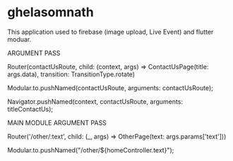 # ghelasomnath

This application used to firebase (image upload, Live Event) and flutter moduar.

ARGUMENT PASS

Router(contactUsRoute, child: (context, args) => ContactUsPage(title: args.data), transition: TransitionType.rotate)

Modular.to.pushNamed(contactUsRoute, arguments: contactUsRoute);

Navigator.pushNamed(context, contactUsRoute, arguments: titleContactUs);


MAIN MODULE ARGUMENT PASS

Router('/other/:text', child: (_, args) => OtherPage(text: args.params['text']))

Modular.to.pushNamed("/other/${homeController.text}");

